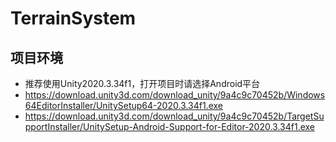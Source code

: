# TerrainSystem

## 项目环境
* 推荐使用Unity2020.3.34f1，打开项目时请选择Android平台
* https://download.unity3d.com/download_unity/9a4c9c70452b/Windows64EditorInstaller/UnitySetup64-2020.3.34f1.exe
* https://download.unity3d.com/download_unity/9a4c9c70452b/TargetSupportInstaller/UnitySetup-Android-Support-for-Editor-2020.3.34f1.exe
